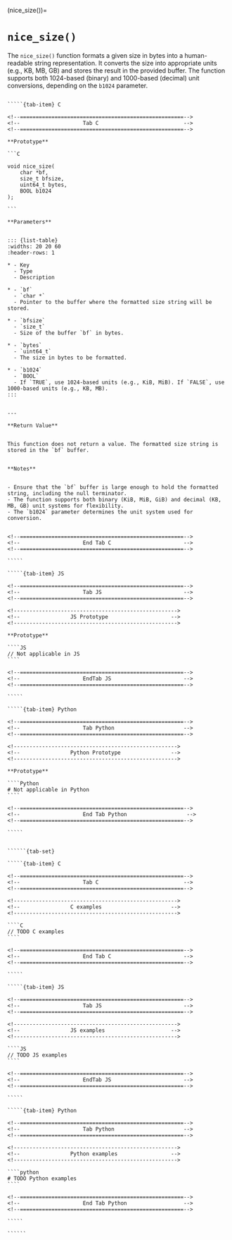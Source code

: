 <!-- ============================================================== -->
(nice_size())=
# `nice_size()`
<!-- ============================================================== -->


The `nice_size()` function formats a given size in bytes into a human-readable string representation. 
It converts the size into appropriate units (e.g., KB, MB, GB) and stores the result in the provided buffer. 
The function supports both 1024-based (binary) and 1000-based (decimal) unit conversions, depending on the `b1024` parameter.


<!------------------------------------------------------------>
<!--                    Prototypes                          -->
<!------------------------------------------------------------>

``````{tab-set}

`````{tab-item} C

<!--====================================================-->
<!--                    Tab C                           -->
<!--====================================================-->

**Prototype**

```C

void nice_size(
    char *bf,
    size_t bfsize,
    uint64_t bytes,
    BOOL b1024
);

```

**Parameters**


::: {list-table}
:widths: 20 20 60
:header-rows: 1

* - Key
  - Type
  - Description

* - `bf`
  - `char *`
  - Pointer to the buffer where the formatted size string will be stored.

* - `bfsize`
  - `size_t`
  - Size of the buffer `bf` in bytes.

* - `bytes`
  - `uint64_t`
  - The size in bytes to be formatted.

* - `b1024`
  - `BOOL`
  - If `TRUE`, use 1024-based units (e.g., KiB, MiB). If `FALSE`, use 1000-based units (e.g., KB, MB).
:::


---

**Return Value**


This function does not return a value. The formatted size string is stored in the `bf` buffer.


**Notes**


- Ensure that the `bf` buffer is large enough to hold the formatted string, including the null terminator.
- The function supports both binary (KiB, MiB, GiB) and decimal (KB, MB, GB) unit systems for flexibility.
- The `b1024` parameter determines the unit system used for conversion.


<!--====================================================-->
<!--                    End Tab C                       -->
<!--====================================================-->

`````

`````{tab-item} JS

<!--====================================================-->
<!--                    Tab JS                          -->
<!--====================================================-->

<!---------------------------------------------------->
<!--                JS Prototype                    -->
<!---------------------------------------------------->

**Prototype**

````JS
// Not applicable in JS
````

<!--====================================================-->
<!--                    EndTab JS                       -->
<!--====================================================-->

`````

`````{tab-item} Python

<!--====================================================-->
<!--                    Tab Python                      -->
<!--====================================================-->

<!---------------------------------------------------->
<!--                Python Prototype                -->
<!---------------------------------------------------->

**Prototype**

````Python
# Not applicable in Python
````

<!--====================================================-->
<!--                    End Tab Python                   -->
<!--====================================================-->

`````

``````

<!------------------------------------------------------------>
<!--                    Examples                            -->
<!------------------------------------------------------------>

```````{dropdown} Examples

``````{tab-set}

`````{tab-item} C

<!--====================================================-->
<!--                    Tab C                           -->
<!--====================================================-->

<!---------------------------------------------------->
<!--                C examples                      -->
<!---------------------------------------------------->

````C
// TODO C examples
````

<!--====================================================-->
<!--                    End Tab C                       -->
<!--====================================================-->

`````

`````{tab-item} JS

<!--====================================================-->
<!--                    Tab JS                          -->
<!--====================================================-->

<!---------------------------------------------------->
<!--                JS examples                     -->
<!---------------------------------------------------->

````JS
// TODO JS examples
````

<!--====================================================-->
<!--                    EndTab JS                       -->
<!--====================================================-->

`````

`````{tab-item} Python

<!--====================================================-->
<!--                    Tab Python                      -->
<!--====================================================-->

<!---------------------------------------------------->
<!--                Python examples                 -->
<!---------------------------------------------------->

````python
# TODO Python examples
````

<!--====================================================-->
<!--                    End Tab Python                  -->
<!--====================================================-->

`````

``````

```````

